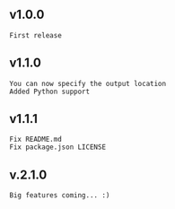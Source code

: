 ## v1.0.0

    First release

## v1.1.0

    You can now specify the output location
    Added Python support

## v1.1.1

    Fix README.md
    Fix package.json LICENSE

## v.2.1.0

    Big features coming... :)
